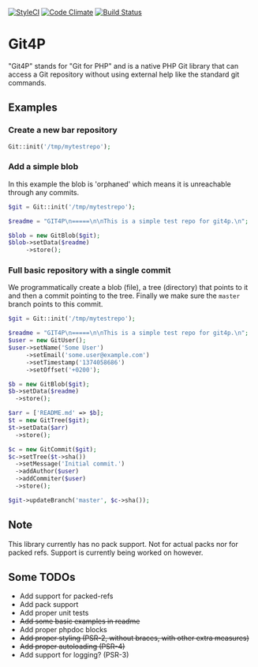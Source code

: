 [![StyleCI](https://styleci.io/repos/35836750/shield)](https://styleci.io/repos/35836750)
[![Code Climate](https://codeclimate.com/github/git4p/git4p/badges/gpa.svg)](https://codeclimate.com/github/git4p/git4p)
[![Build Status](https://travis-ci.org/git4p/git4p.svg?branch=master)](https://travis-ci.org/git4p/git4p)

Git4P
=====

"Git4P" stands for "Git for PHP" and is a native PHP Git library that can access
a Git repository without using external help like the standard git commands.

Examples
--------

### Create a new bar repository

```php
Git::init('/tmp/mytestrepo');
```

### Add a simple blob

In this example the blob is 'orphaned' which means it is unreachable through any
commits.

```php
$git = Git::init('/tmp/mytestrepo');

$readme = "GIT4P\n=====\n\nThis is a simple test repo for git4p.\n";

$blob = new GitBlob($git);
$blob->setData($readme)
     ->store();
```

### Full basic repository with a single commit

We programmatically create a blob (file), a tree (directory) that points to it
and then a commit pointing to the tree. Finally we make sure the `master` branch
points to this commit.

```php
$git = Git::init('/tmp/mytestrepo');

$readme = "GIT4P\n=====\n\nThis is a simple test repo for git4p.\n";
$user = new GitUser();
$user->setName('Some User')
     ->setEmail('some.user@example.com')
     ->setTimestamp('1374058686')
     ->setOffset('+0200');

$b = new GitBlob($git);
$b->setData($readme)
  ->store();

$arr = ['README.md' => $b];
$t = new GitTree($git);
$t->setData($arr)
  ->store();

$c = new GitCommit($git);
$c->setTree($t->sha())
  ->setMessage('Initial commit.')
  ->addAuthor($user)
  ->addCommiter($user)
  ->store();

$git->updateBranch('master', $c->sha());
```

Note
----

This library currently has no pack support. Not for actual packs nor for packed
refs. Support is currently being worked on however.

Some TODOs
----------

- Add support for packed-refs
- Add pack support
- Add proper unit tests
- ~~Add some basic examples in readme~~
- Add proper phpdoc blocks
- ~~Add proper styling (PSR-2, without braces, with other extra measures)~~
- ~~Add proper autoloading (PSR-4)~~
- Add support for logging? (PSR-3)
